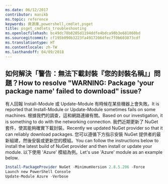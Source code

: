 ```yaml
---
ms.date: 06/12/2017
contributor: manikb
ms.topic: reference
keywords: 資源庫,powershell,cmdlet,psget
title: psget_cmdlets_troubleshooting
ms.openlocfilehash: bc49dc78b8205d1194ddfe4bdca98b3e681860bd
ms.sourcegitcommit: cf195b090b3223fa4917206dfec7f0b603873cdf
ms.translationtype: HT
ms.contentlocale: zh-TW
ms.lasthandoff: 04/09/2018
---
```

## <a name="how-to-resolve-warning-package-your-package-name-failed-to-download-issue"></a><span data-ttu-id="f7d3b-103">如何解決「警告：無法下載封裝『您的封裝名稱』」問題？</span><span class="sxs-lookup"><span data-stu-id="f7d3b-103">How to resolve "WARNING: Package 'your package name' failed to download" issue?</span></span>




<span data-ttu-id="f7d3b-104">有人回報 Install-Module 或 Update-Module 有時候在某些機器上會失敗。</span><span class="sxs-lookup"><span data-stu-id="f7d3b-104">It is reported that Install-Module or Update-Module sometimes fails on some machines.</span></span>
<span data-ttu-id="f7d3b-105">根據我們的調查，這和網路連線有關。</span><span class="sxs-lookup"><span data-stu-id="f7d3b-105">Based on our investigation, it is something to do with the networking connection.</span></span>
<span data-ttu-id="f7d3b-106">我們近期更新了 NuGet 套件，使其能夠確實下載封裝。</span><span class="sxs-lookup"><span data-stu-id="f7d3b-106">Recently we updated NuGet provider so that it can reliably download packages.</span></span>
<span data-ttu-id="f7d3b-107">您可以遵循下方指示安裝 NuGet 提供者的最新組建，然後安裝或更新您的模組。</span><span class="sxs-lookup"><span data-stu-id="f7d3b-107">You can follow the instructions below to install the latest build of NuGet provider and then install or update your module.</span></span>
<span data-ttu-id="f7d3b-108">以下使用 'Azure' 模組為例。</span><span class="sxs-lookup"><span data-stu-id="f7d3b-108">Let's use 'Azure' module as an example below.</span></span>

```powershell
Install-PackageProvider NuGet -MinimumVersion 2.8.5.206 -Force
Launch new PowerShell Console
Update-Module Azure -Verbose
```